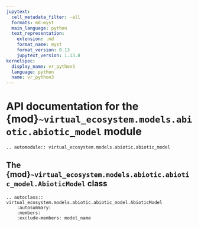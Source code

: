 ```yaml
---
jupytext:
  cell_metadata_filter: -all
  formats: md:myst
  main_language: python
  text_representation:
    extension: .md
    format_name: myst
    format_version: 0.13
    jupytext_version: 1.13.8
kernelspec:
  display_name: vr_python3
  language: python
  name: vr_python3
---
```


<!-- markdownlint-disable-next-line  MD013 -->
# API documentation for the {mod}`~virtual_ecosystem.models.abiotic.abiotic_model` module

```{eval-rst}
.. automodule:: virtual_ecosystem.models.abiotic.abiotic_model
```

## The {mod}`~virtual_ecosystem.models.abiotic.abiotic_model.AbioticModel` class

```{eval-rst}
.. autoclass:: virtual_ecosystem.models.abiotic.abiotic_model.AbioticModel
    :autosummary:
    :members:
    :exclude-members: model_name
```
